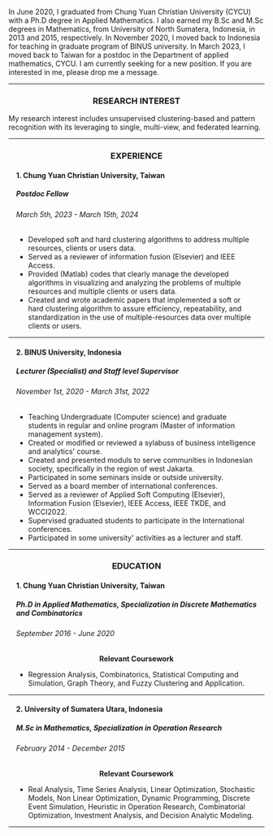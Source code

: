 In June 2020, I graduated from Chung Yuan Christian University (CYCU) with a Ph.D degree in Applied Mathematics. 
                I also earned my B.Sc and M.Sc degrees in Mathematics, from University of North Sumatera, Indonesia, in 2013 and 2015, respectively.
                In November 2020, I moved back to Indonesia for teaching in graduate program of BINUS university. In March 2023, I moved back to Taiwan 
				for a postdoc in the Department of applied mathematics, CYCU. I am currently seeking for a new position. If you are interested in me, 
				please drop me a message.


<center>
<hr style="height:1px; border-color: #4B4B4C;">
</center>
   <section>
	<center>
		<h3>RESEARCH INTEREST</h3>
	</center>
My research interest includes unsupervised clustering-based and pattern recognition with its leveraging to single, multi-view, and federated learning.
<center>
<hr style="height:1px; border-color: #4B4B4C;">
</center>

   <section>
	<center>
		<h3>EXPERIENCE</h3>
	</center>
	<div class="content">
		<div class="inner">
			<div class="row">
				<div class="col-12 col-12-medium" style="margin-left: 15px;margin-right: 15px;">
					<strong>
						<h4>1. Chung Yuan Christian University, Taiwan</h4>
						<h5>Postdoc Fellow</h5>
					</strong>
						<h6 class="text-black"><i class="fa fa-calendar fa-fw margin-right"></i>March 5th, 2023 - March 15th, 2024</h6>
	<ul>
	<li>Developed soft and hard clustering algorithms to address multiple resources, clients or users data.
	</li>
	<li>Served as a reviewer of information fusion (Elsevier) and IEEE Access.
	</li>
	<li>Provided (Matlab) codes that clearly manage the developed algorithms in visualizing and analyzing the problems of multiple resources and multiple clients or users data.
	</li>
	<li>Created and wrote academic papers that implemented a soft or hard clustering algorithm to assure efficiency, repeatability, and standardization in the use of multiple-resources data over multiple clients or users.
	</li>
	</ul>
				</div>
			<div class="col-12 col-11-small">
			<center>
				<hr style="height:1px; border-color: #4B4B4C;">
			</center>
							</div>
		</div>
		<div class="row">
		<div class="col-12 col-12-medium" style="margin-left: 15px;margin-right: 15px;">
			<strong>
				<h4>2. BINUS University, Indonesia</h4>
			</strong>
			<strong>
				<h5>Lecturer (Specialist) and Staff level Supervisor</h5>
			</strong>
			<h6 class="text-black"><i class="fa fa-calendar fa-fw margin-right"></i>November 1st, 2020 - March 31st, 2022</h6>
			<ul>
	<li>Teaching Undergraduate (Computer science) and graduate students in regular and online program (Master of information management system).
	</li>
	<li>Created or modified or reviewed a sylabuss of business intelligence and analytics' course. 
	</li>
	<li>Created and presented moduls to serve communities in Indonesian society, specifically in the region of west Jakarta.
	</li>
	<li>Participated in some seminars inside or outside university.
	</li>
	<li>Served as a board member of international conferences.
	</li>
	<li>Served as a reviewer of Applied Soft Computing (Elsevier), Information Fusion (Elsevier), IEEE Access, IEEE TKDE, and WCCI2022.
	</li>
	<li>Supervised graduated students to participate in the International conferences.
	</li>
	<li>Participated in some university' activities as a lecturer and staff.
	</li>
	</ul>
	</div>
	<div class="col-12 col-11-small">
	<center>
		<hr style="height:1px; border-color: #4B4B4C;">
	</center>
		</div>
	</div>
</div>
</div>



   <section>
	<center>
		<h3>EDUCATION</h3>
	</center>
	<div class="content">
		<div class="inner">
			<div class="row">
				<div class="col-12 col-12-medium" style="margin-left: 15px;margin-right: 15px;">
					<strong>
						<h4>1. Chung Yuan Christian University, Taiwan</h4>
					</strong>
					</strong>
						<h5>Ph.D in Applied Mathematics, Specialization in Discrete Mathematics and Combinatorics</h5>
					</strong>
						<h6 class="text-black"><i class="fa fa-calendar fa-fw margin-right"></i>September 2016 - June
							2020</h6>
					<center><strong>
										<h7>Relevant Coursework</h7>
									</strong></center>
	<ul>
	<li>Regression Analysis, Combinatorics, Statistical Computing and Simulation, Graph Theory, and Fuzzy Clustering and Application.
	</li>
	</ul>
				</div>
			<div class="col-12 col-11-small">
			<center>
				<hr style="height:1px; border-color: #4B4B4C;">
			</center>
							</div>
		</div>
		<div class="row">
		<div class="col-12 col-12-medium" style="margin-left: 15px;margin-right: 15px;">
			<strong>
				<h4>2. University of Sumatera Utara, Indonesia</h4>
			</strong>
			<strong>
				<h5>M.Sc in Mathematics, Specialization in Operation Research</h5>
			</strong>
			<h6 class="text-black"><i class="fa fa-calendar fa-fw margin-right"></i>February 2014 - December 2015</h6>
			<center><strong>
										<h7>Relevant Coursework</h7>
									</strong></center>
	<ul>
	<li>Real Analysis, Time Series Analysis, Linear Optimization, Stochastic Models, Non Linear Optimization, Dynamic Programming, Discrete Event Simulation, Heuristic in Operation Research, Combinatorial Optimization, Investment Analysis, and Decision Analytic Modeling.
	</li>
	</ul>
	</div>
	<div class="col-12 col-11-small">
	<center>
		<hr style="height:1px; border-color: #4B4B4C;">
	</center>
		</div>
	</div>
</div>
</div>


